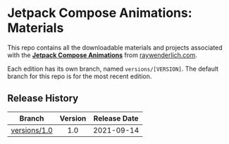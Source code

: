 # Jetpack Compose Animations: Materials

This repo contains all the downloadable materials and projects associated with the **[Jetpack Compose Animations](https://www.raywenderlich.com/21451892-jetpack-compose-animations)** from [raywenderlich.com](https://www.raywenderlich.com).

Each edition has its own branch, named `versions/[VERSION]`. The default branch for this repo is for the most recent edition.

## Release History

| Branch                                                                                  | Version | Release Date |
| --------------------------------------------------------------------------------------- |:-------:|:------------:|
| [versions/1.0](https://github.com/raywenderlich/video-jca-materials/tree/versions/1.0) | 1.0     | 2021-09-14   |

